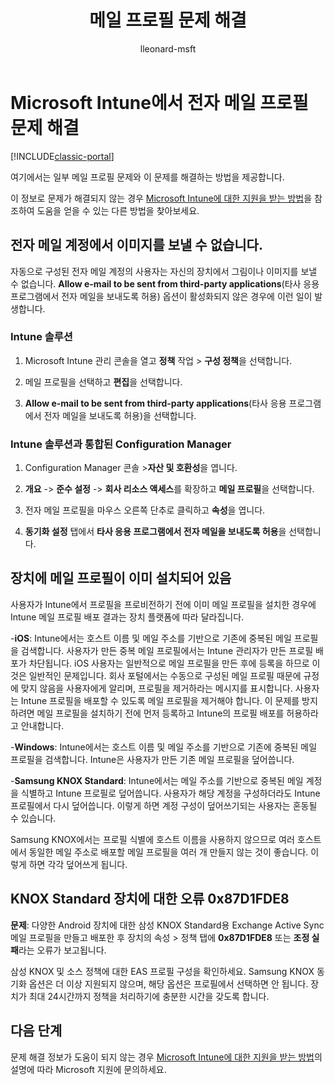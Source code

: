 ﻿---
title: "메일 프로필 문제 해결"
description: "전자 메일 프로필 문제와 이 문제를 해결하는 방법입니다."
keywords: 
author: lleonard-msft
ms.author: alleonar
manager: angrobe
ms.date: 12/27/2016
ms.topic: article
ms.prod: 
ms.service: microsoft-intune
ms.technology: 
ms.assetid: f5c944ea-32a6-48af-bb57-16d5f1f3c588
ms.reviewer: tscott
ms.suite: ems
ms.custom: intune-classic
ms.openlocfilehash: f79ebec4dea17bd03b88d97aa1d7b30a58e35cdb
ms.sourcegitcommit: 34cfebfc1d8b81032f4d41869d74dda559e677e2
ms.translationtype: HT
ms.contentlocale: ko-KR
ms.lasthandoff: 07/01/2017
---
# <a name="troubleshoot-email-profiles-in-microsoft-intune"></a>Microsoft Intune에서 전자 메일 프로필 문제 해결

[!INCLUDE[classic-portal](../includes/classic-portal.md)]

여기에서는 일부 메일 프로필 문제와 이 문제를 해결하는 방법을 제공합니다.

이 정보로 문제가 해결되지 않는 경우 [Microsoft Intune에 대한 지원을 받는 방법](how-to-get-support-for-microsoft-intune.md)을 참조하여 도움을 얻을 수 있는 다른 방법을 찾아보세요.


## <a name="unable-to-send-images-from--email-account"></a>전자 메일 계정에서 이미지를 보낼 수 없습니다.
자동으로 구성된 전자 메일 계정의 사용자는 자신의 장치에서 그림이나 이미지를 보낼 수 없습니다.
**Allow e-mail to be sent from third-party applications**(타사 응용 프로그램에서 전자 메일을 보내도록 허용) 옵션이 활성화되지 않은 경우에 이런 일이 발생합니다.

### <a name="intune-solution"></a>Intune 솔루션

1.  Microsoft Intune 관리 콘솔을 열고 **정책** 작업 &gt; **구성 정책**을 선택합니다.

2.  메일 프로필을 선택하고 **편집**을 선택합니다.

3.  **Allow e-mail to be sent from third-party applications**(타사 응용 프로그램에서 전자 메일을 보내도록 허용)을 선택합니다.

### <a name="configuration-manager-integrated-with-intune-solution"></a>Intune 솔루션과 통합된 Configuration Manager

1.  Configuration Manager 콘솔 &gt;**자산 및 호환성**을 엽니다.

2.  **개요**  -&gt; **준수 설정**  -&gt; **회사 리소스 액세스**를 확장하고 **메일 프로필**을 선택합니다.

3.  전자 메일 프로필을 마우스 오른쪽 단추로 클릭하고 **속성**을 엽니다.

4.  **동기화 설정** 탭에서 **타사 응용 프로그램에서 전자 메일을 보내도록 허용**을 선택합니다.


## <a name="device-already-has-an-email-profile-installed"></a>장치에 메일 프로필이 이미 설치되어 있음

사용자가 Intune에서 프로필을 프로비전하기 전에 이미 메일 프로필을 설치한 경우에 Intune 메일 프로필 배포 결과는 장치 플랫폼에 따라 달라집니다.

-**iOS**: Intune에서는 호스트 이름 및 메일 주소를 기반으로 기존에 중복된 메일 프로필을 검색합니다. 사용자가 만든 중복 메일 프로필에서는 Intune 관리자가 만든 프로필 배포가 차단됩니다. iOS 사용자는 일반적으로 메일 프로필을 만든 후에 등록을 하므로 이것은 일반적인 문제입니다. 회사 포털에서는 수동으로 구성된 메일 프로필 때문에 규정에 맞지 않음을 사용자에게 알리며, 프로필을 제거하라는 메시지를 표시합니다. 사용자는 Intune 프로필을 배포할 수 있도록 메일 프로필을 제거해야 합니다. 이 문제를 방지하려면 메일 프로필을 설치하기 전에 먼저 등록하고 Intune의 프로필 배포를 허용하라고 안내합니다.

-**Windows**: Intune에서는 호스트 이름 및 메일 주소를 기반으로 기존에 중복된 메일 프로필을 검색합니다. Intune은 사용자가 만든 기존 메일 프로필을 덮어씁니다.

-**Samsung KNOX Standard**: Intune에서는 메일 주소를 기반으로 중복된 메일 계정을 식별하고 Intune 프로필로 덮어씁니다. 사용자가 해당 계정을 구성하더라도 Intune 프로필에서 다시 덮어씁니다. 이렇게 하면 계정 구성이 덮어쓰기되는 사용자는 혼동될 수 있습니다.

Samsung KNOX에서는 프로필 식별에 호스트 이름을 사용하지 않으므로 여러 호스트에서 동일한 메일 주소로 배포할 메일 프로필을 여러 개 만들지 않는 것이 좋습니다. 이렇게 하면 각각 덮어쓰게 됩니다.

## <a name="error--0x87d1fde8-for-knox-standard-device"></a>KNOX Standard 장치에 대한 오류 0x87D1FDE8
**문제**: 다양한 Android 장치에 대한 삼성 KNOX Standard용 Exchange Active Sync 메일 프로필을 만들고 배포한 후 장치의 속성 &gt; 정책 탭에 **0x87D1FDE8** 또는 **조정 실패**라는 오류가 보고됩니다.

삼성 KNOX 및 소스 정책에 대한 EAS 프로필 구성을 확인하세요. Samsung KNOX 동기화 옵션은 더 이상 지원되지 않으며, 해당 옵션은 프로필에서 선택하면 안 됩니다. 장치가 최대 24시간까지 정책을 처리하기에 충분한 시간을 갖도록 합니다.

## <a name="next-steps"></a>다음 단계
문제 해결 정보가 도움이 되지 않는 경우 [Microsoft Intune에 대한 지원을 받는 방법](how-to-get-support-for-microsoft-intune.md)의 설명에 따라 Microsoft 지원에 문의하세요.
